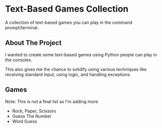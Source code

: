 # Text-Based Games Collection
A collection of text-based games you can play in the command prompt/terminal.
## About The Project
I wanted to create some text-based games using Python people can play in the consoles.

This also gives me the chance to solidify using various techniques like receiving standard input, using logic, and handling exceptions.
## Games
Note: This is not a final list as I'm adding more
- Rock, Paper, Scissors
- Guess The Number
- Word Guess
